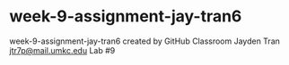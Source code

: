 # week-9-assignment-jay-tran6
week-9-assignment-jay-tran6 created by GitHub Classroom
Jayden Tran 
jtr7p@mail.umkc.edu 
Lab #9
